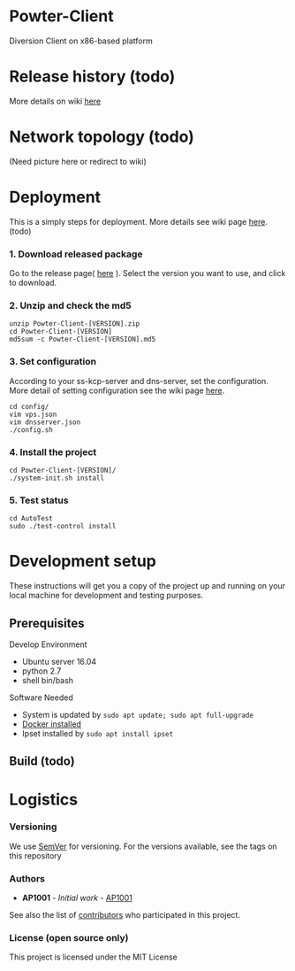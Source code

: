 # Powter-Client
Diversion Client on x86-based platform


# Release history (todo)
More details on wiki [here]()


# Network topology (todo)
(Need picture here or redirect to wiki)


# Deployment
This is a simply steps for deployment. More details see wiki page [here]().(todo)

### 1. Download released package 
Go to the release page( [here](https://github.com/hilanderas/Powter-Client/releases) ). Select the version you want to use, and click to download.

### 2. Unzip and check the md5
```
unzip Powter-Client-[VERSION].zip
cd Powter-Client-[VERSION] 
md5sum -c Powter-Client-[VERSION].md5
```

### 3. Set configuration
According to your ss-kcp-server and dns-server, set the configuration. More detail of setting configuration see the wiki page [here]().
```
cd config/
vim vps.json
vim dnsserver.json
./config.sh
```

### 4. Install the project
```
cd Powter-Client-[VERSION]/
./system-init.sh install
```

### 5. Test status
```
cd AutoTest
sudo ./test-control install
```


# Development setup

These instructions will get you a copy of the project up and running on your local machine for development and testing purposes. 

## Prerequisites
Develop Environment
* Ubuntu server 16.04 
* python 2.7
* shell bin/bash

Software Needed
* System is updated by `sudo apt update; sudo apt full-upgrade`
* [Docker installed](https://www.digitalocean.com/community/tutorials/how-to-install-and-use-docker-on-ubuntu-16-04)
* Ipset installed by `sudo apt install ipset`

## Build (todo)


# Logistics

### Versioning

We use [SemVer](http://semver.org/) for versioning. For the versions available, see the tags on this repository

### Authors

* **AP1001** - *Initial work* - [AP1001](https://github.com/ap1001)

See also the list of [contributors](https://github.com/meniasx86/Powter-Client/contributors) who participated in this project.

### License (open source only)

This project is licensed under the MIT License 


